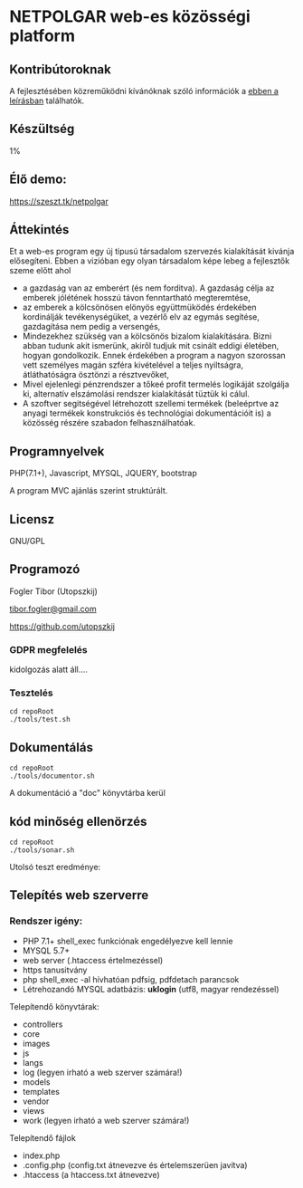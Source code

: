 # NETPOLGAR web-es közösségi platform

## Kontribútoroknak
A fejlesztésében közreműködni kívánóknak szóló információk a [ebben a leírásban](/readmeForProgrammer.md) találhatók.

## Készültség

1%

## Élő demo:

https://szeszt.tk/netpolgar

## Áttekintés

Et a web-es program egy új tipusú társadalom szervezés kialakítását kivánja elősegíteni. Ebben a vizióban egy olyan társadalom képe lebeg a fejlesztők szeme előtt  ahol
- a gazdaság van az emberért (és nem forditva). A gazdaság célja az emberek jólétének hosszú távon fenntartható megteremtése,  
- az emberek a kölcsönösen elönyös együttmüködés érdekében kordinálják tevékenységüket, a vezérlő elv az egymás segítése, gazdagítása nem pedig a versengés,
- Mindezekhez szükség van a kölcsönös bizalom kialakítására. Bizni abban tudunk akit ismerünk, akiről tudjuk mit csinált eddigi életében, hogyan gondolkozik. Ennek érdekében a program a nagyon szorossan vett személyes magán szféra kivételével a teljes nyiltságra, átláthatóságra ösztönzi a résztvevőket,
- Mivel ejelenlegi pénzrendszer a tőkeé profit termelés logikáját szolgálja ki, alternatív elszámolási rendszer kialakítását tüztük ki cálul.
- A szoftver segitségével létrehozott szellemi termékek (beleéprtve az anyagi termékek konstrukciós és technológiai dokumentációit is) a közösség részére szabadon felhasználhatóak.


## Programnyelvek

PHP(7.1+), Javascript, MYSQL, JQUERY, bootstrap
 
A program MVC ajánlás szerint struktúrált.

## Licensz

GNU/GPL
 
## Programozó

Fogler Tibor (Utopszkij)

tibor.fogler@gmail.com 

https://github.com/utopszkij


### GDPR megfelelés

kidolgozás alatt áll....

### Tesztelés
```
cd repoRoot
./tools/test.sh
```

## Dokumentálás
```
cd repoRoot
./tools/documentor.sh
```
A dokumentáció a "doc" könyvtárba kerül

## kód minőség ellenörzés
```
cd repoRoot
./tools/sonar.sh
```
Utolsó teszt eredménye:



## Telepítés web szerverre

### Rendszer igény:

- PHP 7.1+  shell_exec funkciónak engedélyezve kell lennie
- MYSQL 5.7+
- web server (.htaccess értelmezéssel)
- https tanusitvány
- php shell_exec -al hívhatóan  pdfsig, pdfdetach parancsok
- Létrehozandó MYSQL adatbázis: **uklogin** (utf8, magyar rendezéssel)


Telepítendő  könyvtárak:
- controllers
- core
- images
- js
- langs
- log (legyen irható a web szerver számára!)
- models
- templates
- vendor
- views
- work (legyen irható a web szerver számára!)

Telepítendő fájlok
- index.php
- .config.php  (config.txt átnevezve és értelemszerüen javítva)
- .htaccess (a htaccess.txt átnevezve)

